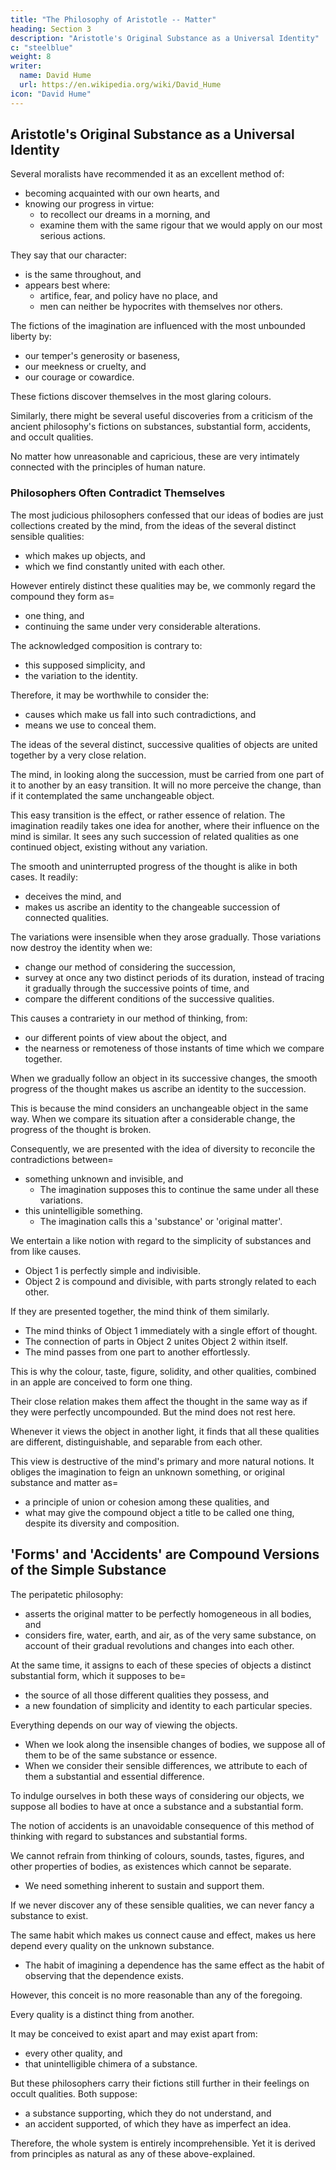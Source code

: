 ```yaml
---
title: "The Philosophy of Aristotle -- Matter"
heading: Section 3
description: "Aristotle's Original Substance as a Universal Identity"
c: "steelblue"
weight: 8
writer:
  name: David Hume
  url: https://en.wikipedia.org/wiki/David_Hume
icon: "David Hume"
---
```




## Aristotle's Original Substance as a Universal Identity

Several moralists have recommended it as an excellent method of:
- becoming acquainted with our own hearts, and
- knowing our progress in virtue:
  - to recollect our dreams in a morning, and
  - examine them with the same rigour that we would apply on our most serious actions.

They say that our character:
- is the same throughout, and
- appears best where:
  - artifice, fear, and policy have no place, and
  - men can neither be hypocrites with themselves nor others.

The fictions of the imagination are influenced with the most unbounded liberty by:
- our temper's generosity or baseness,
- our meekness or cruelty, and
- our courage or cowardice.

These fictions discover themselves in the most glaring colours.

Similarly, there might be several useful discoveries from a criticism of the ancient philosophy's fictions on substances, substantial form, accidents, and occult qualities.

No matter how unreasonable and capricious, these are very intimately connected with the principles of human nature.


### Philosophers Often Contradict Themselves

The most judicious philosophers confessed that our ideas of bodies are just collections created by the mind, from the ideas of the several distinct sensible qualities:
- which makes up objects, and
- which we find constantly united with each other.

However entirely distinct these qualities may be, we commonly regard the compound they form as= 
- one thing, and
- continuing the same under very considerable alterations.

The acknowledged composition is contrary to:
- this supposed simplicity, and
- the variation to the identity.

Therefore, it may be worthwhile to consider the: 
- causes which make us fall into such contradictions, and
- means we use to conceal them.

The ideas of the several distinct, successive qualities of objects are united together by a very close relation.

The mind, in looking along the succession, must be carried from one part of it to another by an easy transition. It will no more perceive the change, than if it contemplated the same unchangeable object.

This easy transition is the effect, or rather essence of relation. The imagination readily takes one idea for another, where their influence on the mind is similar. It sees any such succession of related qualities as one continued object, existing without any variation.

The smooth and uninterrupted progress of the thought is alike in both cases. It readily:
- deceives the mind, and
- makes us ascribe an identity to the changeable succession of connected qualities.

The variations were insensible when they arose gradually. Those variations now destroy the identity when we:
- change our method of considering the succession,
- survey at once any two distinct periods of its duration, instead of tracing it gradually through the successive points of time, and
- compare the different conditions of the successive qualities.

This causes a contrariety in our method of thinking, from:
- our different points of view about the object, and
- the nearness or remoteness of those instants of time which we compare together.

When we gradually follow an object in its successive changes, the smooth progress of the thought makes us ascribe an identity to the succession.

This is because the mind considers an unchangeable object in the same way. When we compare its situation after a considerable change, the progress of the thought is broken.

Consequently, we are presented with the idea of diversity to reconcile the contradictions between= 
- something unknown and invisible, and
  - The imagination supposes this to continue the same under all these variations.
- this unintelligible something.
  - The imagination calls this a 'substance' or 'original matter'.

We entertain a like notion with regard to the simplicity of substances and from like causes.

- Object 1 is perfectly simple and indivisible.
- Object 2 is compound and divisible, with parts strongly related to each other.

If they are presented together, the mind think of them similarly. 
- The mind thinks of Object 1 immediately with a single effort of thought. 
- The connection of parts in Object 2 unites Object 2 within itself.
- The mind passes from one part to another effortlessly.

This is why the colour, taste, figure, solidity, and other qualities, combined in an apple are conceived to form one thing.

Their close relation makes them affect the thought in the same way as if they were perfectly uncompounded. But the mind does not rest here.

Whenever it views the object in another light, it finds that all these qualities are different, distinguishable, and separable from each other.

This view is destructive of the mind's primary and more natural notions. It obliges the imagination to feign an unknown something, or original substance and matter as= 
- a principle of union or cohesion among these qualities, and
- what may give the compound object a title to be called one thing, despite its diversity and composition.


## 'Forms' and 'Accidents' are Compound Versions of the Simple Substance

The peripatetic philosophy:
- asserts the original matter to be perfectly homogeneous in all bodies, and
- considers fire, water, earth, and air, as of the very same substance, on account of their gradual revolutions and changes into each other.

At the same time, it assigns to each of these species of objects a distinct substantial form, which it supposes to be= 
- the source of all those different qualities they possess, and
- a new foundation of simplicity and identity to each particular species.

Everything depends on our way of viewing the objects.
- When we look along the insensible changes of bodies, we suppose all of them to be of the same substance or essence.
- When we consider their sensible differences, we attribute to each of them a substantial and essential difference.

To indulge ourselves in both these ways of considering our objects, we suppose all bodies to have at once a substance and a substantial form.

The notion of accidents is an unavoidable consequence of this method of thinking with regard to substances and substantial forms.

We cannot refrain from thinking of colours, sounds, tastes, figures, and other properties of bodies, as existences which cannot be separate.
- We need something inherent to sustain and support them.

If we never discover any of these sensible qualities, we can never fancy a substance to exist.

The same habit which makes us connect cause and effect, makes us here depend every quality on the unknown substance.
- The habit of imagining a dependence has the same effect as the habit of observing that the dependence exists.

However, this conceit is no more reasonable than any of the foregoing.

Every quality is a distinct thing from another.

It may be conceived to exist apart and may exist apart from: 
- every other quality, and
- that unintelligible chimera of a substance.

But these philosophers carry their fictions still further in their feelings on occult qualities. Both suppose: 
- a substance supporting, which they do not understand, and
- an accident supported, of which they have as imperfect an idea.

Therefore, the whole system is entirely incomprehensible. Yet it is derived from principles as natural as any of these above-explained.

